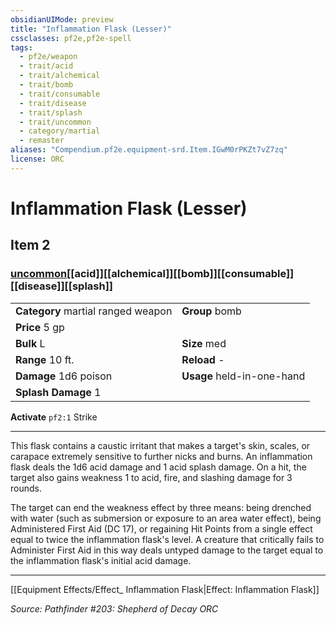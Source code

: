 ```yaml
---
obsidianUIMode: preview
title: "Inflammation Flask (Lesser)"
cssclasses: pf2e,pf2e-spell
tags:
  - pf2e/weapon
  - trait/acid
  - trait/alchemical
  - trait/bomb
  - trait/consumable
  - trait/disease
  - trait/splash
  - trait/uncommon
  - category/martial
  - remaster
aliases: "Compendium.pf2e.equipment-srd.Item.IGwM0rPKZt7vZ7zq"
license: ORC
---
```

# Inflammation Flask (Lesser)
## Item 2
### [uncommon](uncommon "Uncommon Rarity Trait")[[acid]][[alchemical]][[bomb]][[consumable]][[disease]][[splash]]

|  |  |
| -- | -- |
| **Category** martial ranged weapon | **Group** bomb |
| **Price** 5 gp |  |
| **Bulk** L | **Size** med |
|**Range** 10 ft.| **Reload** -|
| **Damage** 1d6 poison  | **Usage** held-in-one-hand |
| **Splash Damage** 1 | |


**Activate** `pf2:1` Strike

* * *

This flask contains a caustic irritant that makes a target's skin, scales, or carapace extremely sensitive to further nicks and burns. An inflammation flask deals the 1d6 acid damage and 1 acid splash damage. On a hit, the target also gains weakness 1 to acid, fire, and slashing damage for 3 rounds.

The target can end the weakness effect by three means: being drenched with water (such as submersion or exposure to an area water effect), being Administered First Aid (DC 17), or regaining Hit Points from a single effect equal to twice the inflammation flask's level. A creature that critically fails to Administer First Aid in this way deals untyped damage to the target equal to the inflammation flask's initial acid damage.

* * *

[[Equipment Effects/Effect_ Inflammation Flask|Effect: Inflammation Flask]]

*Source: Pathfinder #203: Shepherd of Decay*
*ORC*